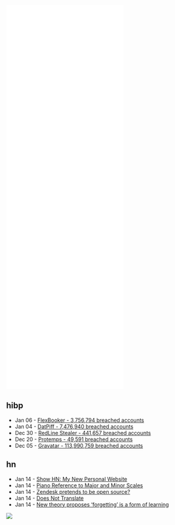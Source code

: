 ![Metrics](https://raw.githubusercontent.com/phixion/phixion/master/metrics.svg)

## hibp

<!--
for https://github.com/phixion/phixion/blob/main/.github/workflows/feeds.yml
-->
<!--START_SECTION:haveibeenpwnd-->
- Jan 06 - [FlexBooker - 3,756,794 breached accounts](https://haveibeenpwned.com/PwnedWebsites#FlexBooker)
- Jan 04 - [DatPiff - 7,476,940 breached accounts](https://haveibeenpwned.com/PwnedWebsites#DatPiff)
- Dec 30 - [RedLine Stealer - 441,657 breached accounts](https://haveibeenpwned.com/PwnedWebsites#RedLineStealer)
- Dec 20 - [Protemps - 49,591 breached accounts](https://haveibeenpwned.com/PwnedWebsites#Protemps)
- Dec 05 - [Gravatar - 113,990,759 breached accounts](https://haveibeenpwned.com/PwnedWebsites#Gravatar)
<!--END_SECTION:haveibeenpwnd-->

## hn

<!--
for https://github.com/phixion/phixion/blob/main/.github/workflows/feeds.yml
-->
<!--START_SECTION:hn-->
- Jan 14 - [Show HN: My New Personal Website](https://www.verse.sh/)
- Jan 14 - [Piano Reference to Major and Minor Scales](https://muted.io/major-minor-scales/)
- Jan 14 - [Zendesk pretends to be open source?](https://www.zendesk.co.uk/help-desk-software/open-source-ticket-system/#tools)
- Jan 14 - [Does Not Translate](https://doesnottranslate.com/)
- Jan 14 - [New theory proposes ‘forgetting’ is a form of learning](https://www.tcd.ie/news_events/articles/why-do-we-forget-new-theory-proposes-forgetting-is-actually-a-form-of-learning/)
<!--END_SECTION:hn-->

<!--
for https://yhype.me
-->
![](https://hit.yhype.me/github/profile?user_id=13013670)
